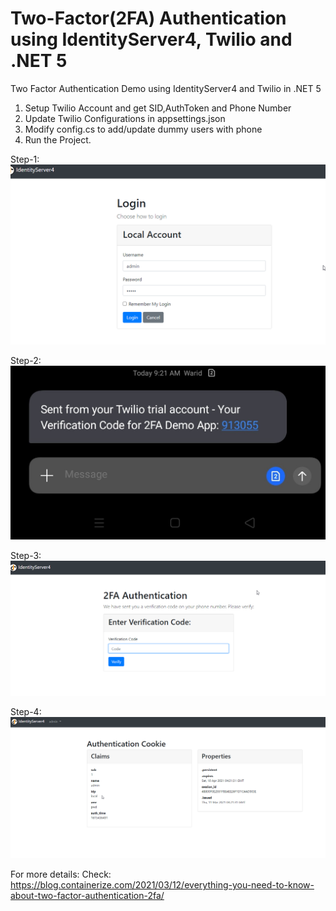 # Two-Factor(2FA) Authentication using IdentityServer4, Twilio and .NET 5  
Two Factor Authentication Demo using IdentityServer4 and Twilio in .NET 5

1. Setup Twilio Account and get SID,AuthToken and Phone Number
2. Update Twilio Configurations in appsettings.json 
3. Modify config.cs to add/update dummy users with phone 
4. Run the Project. 

Step-1: 
![Login](https://github.com/csehammad/2FAUsingIdentityServer4/blob/main/demo/Login.png?raw=true)
 
Step-2: 
![Login](https://github.com/csehammad/2FAUsingIdentityServer4/blob/main/demo/Twilio-sms.jpg?Raw=True)

Step-3: 
![Login](https://github.com/csehammad/2FAUsingIdentityServer4/blob/main/demo/code.png?raw=true)

Step-4: 
![Login](https://github.com/csehammad/2FAUsingIdentityServer4/blob/main/demo/diagnostic.png?raw=true)

For more details: Check: https://blog.containerize.com/2021/03/12/everything-you-need-to-know-about-two-factor-authentication-2fa/
 

